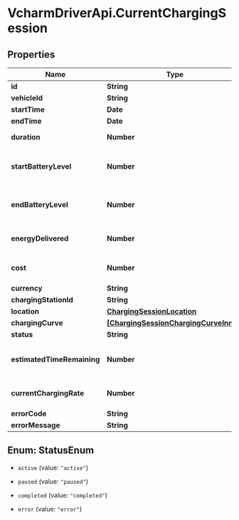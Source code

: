 # VcharmDriverApi.CurrentChargingSession

## Properties

Name | Type | Description | Notes
------------ | ------------- | ------------- | -------------
**id** | **String** |  | [optional] 
**vehicleId** | **String** |  | [optional] 
**startTime** | **Date** |  | [optional] 
**endTime** | **Date** |  | [optional] 
**duration** | **Number** | Duration in seconds | [optional] 
**startBatteryLevel** | **Number** | Battery level at start in percentage | [optional] 
**endBatteryLevel** | **Number** | Battery level at end in percentage | [optional] 
**energyDelivered** | **Number** | Energy delivered in kWh | [optional] 
**cost** | **Number** | Cost in currency units | [optional] 
**currency** | **String** |  | [optional] 
**chargingStationId** | **String** |  | [optional] 
**location** | [**ChargingSessionLocation**](ChargingSessionLocation.md) |  | [optional] 
**chargingCurve** | [**[ChargingSessionChargingCurveInner]**](ChargingSessionChargingCurveInner.md) |  | [optional] 
**status** | **String** |  | [optional] 
**estimatedTimeRemaining** | **Number** | Estimated time remaining in seconds | [optional] 
**currentChargingRate** | **Number** | Current charging rate in kW | [optional] 
**errorCode** | **String** |  | [optional] 
**errorMessage** | **String** |  | [optional] 



## Enum: StatusEnum


* `active` (value: `"active"`)

* `paused` (value: `"paused"`)

* `completed` (value: `"completed"`)

* `error` (value: `"error"`)




